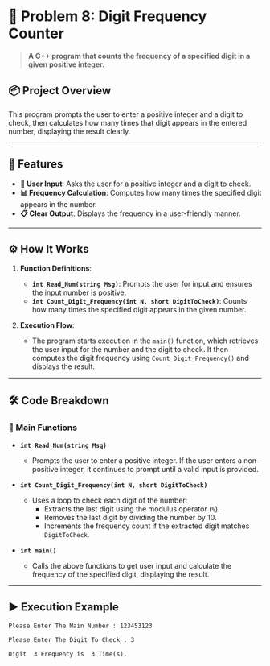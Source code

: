 # 📜 Problem 8: Digit Frequency Counter

> **A C++ program that counts the frequency of a specified digit in a given positive integer.**

## 📦 Project Overview
This program prompts the user to enter a positive integer and a digit to check, then calculates how many times that digit appears in the entered number, displaying the result clearly.

---

## 🌟 Features
- **🔢 User Input**: Asks the user for a positive integer and a digit to check.
- **📊 Frequency Calculation**: Computes how many times the specified digit appears in the number.
- **📋 Clear Output**: Displays the frequency in a user-friendly manner.

---

## ⚙️ How It Works
1. **Function Definitions**:
   - **`int Read_Num(string Msg)`**: Prompts the user for input and ensures the input number is positive.
   - **`int Count_Digit_Frequency(int N, short DigitToCheck)`**: Counts how many times the specified digit appears in the given number.

2. **Execution Flow**:
   - The program starts execution in the `main()` function, which retrieves the user input for the number and the digit to check. It then computes the digit frequency using `Count_Digit_Frequency()` and displays the result.

---

## 🛠️ Code Breakdown
### 🔹 Main Functions
- **`int Read_Num(string Msg)`**
  - Prompts the user to enter a positive integer. If the user enters a non-positive integer, it continues to prompt until a valid input is provided.

- **`int Count_Digit_Frequency(int N, short DigitToCheck)`**
  - Uses a loop to check each digit of the number:
    - Extracts the last digit using the modulus operator (`%`).
    - Removes the last digit by dividing the number by 10.
    - Increments the frequency count if the extracted digit matches `DigitToCheck`.

- **`int main()`**
  - Calls the above functions to get user input and calculate the frequency of the specified digit, displaying the result.

---

## ▶️ Execution Example

```plaintext
Please Enter The Main Number : 123453123

Please Enter The Digit To Check : 3

Digit  3 Frequency is  3 Time(s).
